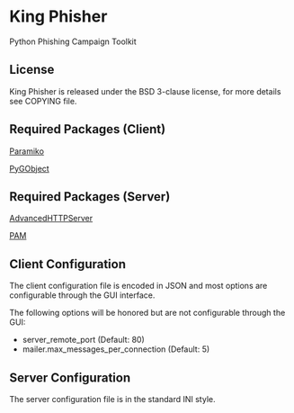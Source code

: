 King Phisher
==
Python Phishing Campaign Toolkit

License
--
King Phisher is released under the BSD 3-clause license, for more details see
COPYING file.

Required Packages (Client)
--
[Paramiko](https://github.com/paramiko/paramiko)

[PyGObject](https://wiki.gnome.org/PyGObject)

Required Packages (Server)
--
[AdvancedHTTPServer](https://gist.github.com/zeroSteiner/4502576)

[PAM](http://atlee.ca/software/pam/)

Client Configuration
--

The client configuration file is encoded in JSON and most options are configurable through the GUI interface.

The following options will be honored but are not configurable through the GUI:

* server_remote_port (Default: 80)
* mailer.max_messages_per_connection (Default: 5)

Server Configuration
--
The server configuration file is in the standard INI style.
